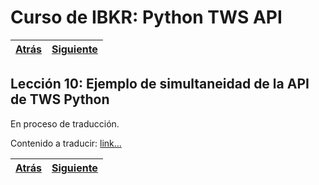 
# Curso de IBKR: Python TWS API
|[Atrás](./leccion9.md "Atrás")|[Siguiente](./leccion1.md "Siguiente")|
|---|---:|

## Lección 10: Ejemplo de simultaneidad de la API de TWS Python

En proceso de traducción.  

Contenido a traducir: [link...](https://ibkrcampus.com/trading-lessons/tws-python-api-concurrency-example/ "link...")

|[Atrás](./leccion9.md "Atrás")|[Siguiente](./leccion10.md "Siguiente")|
|---|---:|
